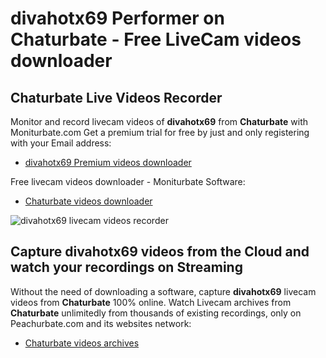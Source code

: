 # divahotx69 Performer on Chaturbate - Free LiveCam videos downloader

## Chaturbate Live Videos Recorder

Monitor and record livecam videos of **divahotx69** from **Chaturbate** with Moniturbate.com
Get a premium trial for free by just and only registering with your Email address:
* [divahotx69 Premium videos downloader](https://moniturbate.com/request-demo-licence-key.html)

Free livecam videos downloader - Moniturbate Software:
* [Chaturbate videos downloader](https://moniturbate.com/moniturbate-download-software.html)

![divahotx69 livecam videos recorder](https://peachurnet.com/templates/moniturbate-software.png)


## Capture divahotx69 videos from the Cloud and watch your recordings on Streaming

Without the need of downloading a software, capture **divahotx69** livecam videos from **Chaturbate** 100% online.
Watch Livecam archives from **Chaturbate** unlimitedly from thousands of existing recordings, only on Peachurbate.com and its websites network:
* [Chaturbate videos archives](https://peachurnet.com/)